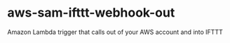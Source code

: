 # aws-sam-ifttt-webhook-out
Amazon Lambda trigger that calls out of your AWS account and into IFTTT
